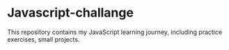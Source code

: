 # Javascript-challange
This repository contains my JavaScript learning journey, including practice exercises, small projects.
